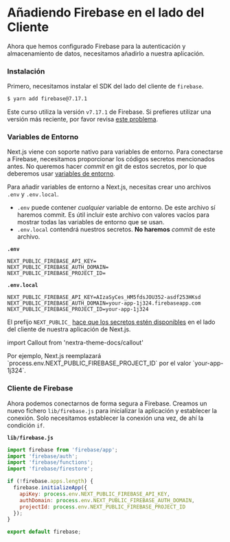 # Añadiendo Firebase en el lado del Cliente

Ahora que hemos configurado Firebase para la autenticación y almacenamiento de datos, necesitamos añadirlo a nuestra aplicación.

### Instalación

Primero, necesitamos instalar el SDK del lado del cliente de `firebase`.

```bash
$ yarn add firebase@7.17.1
```

Este curso utiliza la versión `v7.17.1` de Firebase. Si prefieres utilizar una versión más reciente, por favor revisa [este problema](https://github.com/leerob/fastfeedback/issues/25).

### Variables de Entorno

Next.js viene con soporte nativo para variables de entorno. Para conectarse a Firebase, necesitamos proporcionar los códigos secretos mencionados antes.
No queremos hacer _commit_ en git de estos secretos, por lo que deberemos usar [variables de entorno](https://nextjs.org/docs/basic-features/environment-variables).

Para añadir variables de entorno a Next.js, necesitas crear uno archivos `.env` y `.env.local`.

- `.env` puede contener _cualquier_ variable de entorno. De este archivo sí haremos commit. Es útil incluir este archivo con valores vacíos para mostrar todas las variables de entorno que se usan.
- `.env.local` contendrá nuestros secretos. **No haremos** _commit_ de este archivo.

**`.env`**

```
NEXT_PUBLIC_FIREBASE_API_KEY=
NEXT_PUBLIC_FIREBASE_AUTH_DOMAIN=
NEXT_PUBLIC_FIREBASE_PROJECT_ID=
```

**`.env.local`**

```
NEXT_PUBLIC_FIREBASE_API_KEY=AIzaSyCes_HM5fdsJOU352-asdf253HKsd
NEXT_PUBLIC_FIREBASE_AUTH_DOMAIN=your-app-1j324.firebaseapp.com
NEXT_PUBLIC_FIREBASE_PROJECT_ID=your-app-1j324
```

El prefijo `NEXT_PUBLIC_` [hace que los secretos estén disponibles](https://nextjs.org/docs/basic-features/environment-variables#exposing-environment-variables) en el lado del cliente de nuestra aplicación de Next.js.

import Callout from 'nextra-theme-docs/callout'

<Callout emoji="✅">
Por ejemplo, Next.js reemplazará `process.env.NEXT_PUBLIC_FIREBASE_PROJECT_ID` por el valor `your-app-1j324`.
</Callout>

### Cliente de Firebase

Ahora podemos conectarnos de forma segura a Firebase. Creamos un nuevo fichero `lib/firebase.js` para inicializar la aplicación y establecer la conexión. Solo necesitamos establecer la conexión una vez, de ahí la condición `if`.

**`lib/firebase.js`**

```javascript
import firebase from 'firebase/app';
import 'firebase/auth';
import 'firebase/functions';
import 'firebase/firestore';

if (!firebase.apps.length) {
  firebase.initializeApp({
    apiKey: process.env.NEXT_PUBLIC_FIREBASE_API_KEY,
    authDomain: process.env.NEXT_PUBLIC_FIREBASE_AUTH_DOMAIN,
    projectId: process.env.NEXT_PUBLIC_FIREBASE_PROJECT_ID
  });
}

export default firebase;
```
